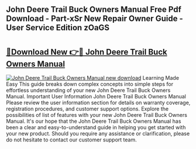 ## John Deere Trail Buck Owners Manual Free Pdf Download - Part-xSr New Repair Owner Guide - User Service Edition zOaGS

# <h2><a href="http://bc86349.oget.top/?id=John+Deere+Trail+Buck+Owners+Manual">🔗Download New 👉🔴 John Deere Trail Buck Owners Manual</a></h2>

[![John Deere Trail Buck Owners Manual new download](https://i.imgur.com/5g1atiW.png)](http://bc86349.oget.top/?id=John+Deere+Trail+Buck+Owners+Manual)
Learning Made Easy This guide breaks down complex concepts into simple steps for effortless understanding of your new John Deere Trail Buck Owners Manual. Important User Information John Deere Trail Buck Owners Manual Please review the user information section for details on warranty coverage, registration procedures, and customer support options. Explore the possibilities of list of features with your new John Deere Trail Buck Owners Manual. It's our hope that the John Deere Trail Buck Owners Manual has been a clear and easy-to-understand guide in helping you get started with your new product. Should you require any assistance or clarification, please do not hesitate to contact our customer support team.
